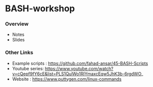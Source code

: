 # BASH-workshop

### Overview
* Notes
* Slides

### Other Links
* Example scripts : https://github.com/fahad-ansar/45-BASH-Scripts
* Youtube series: https://www.youtube.com/watch?v=cQepf9fY6cE&list=PLS1QulWo1RIYmaxcEqw5JhK3b-6rgdWO_
* Website : https://www.puttygen.com/linux-commands


